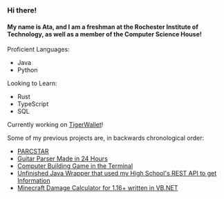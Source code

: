 ### Hi there!

#### My name is Ata, and I am a freshman at the Rochester Institute of Technology, as well as a member of the Computer Science House!

Proficient Languages:
 - Java
 - Python
 
Looking to Learn:
 - Rust
 - TypeScript
 - SQL

Currently working on [TigerWallet](https://github.com/atauln/TigerWallet)!

Some of my previous projects are, in backwards chronological order:
 - [PARCSTAR](https://github.com/atauln/PARCSTAR)
 - [Guitar Parser Made in 24 Hours](https://github.com/atauln/RevUC-XI)
 - [Computer Building Game in the Terminal](https://github.com/atauln/ComputerBuildingProgramT)
 - [Unfinished Java Wrapper that used my High School's REST API to get Information](https://github.com/atauln/project-linx)
 - [Minecraft Damage Calculator for 1.16+ written in VB.NET](https://github.com/atauln/MinecraftDamageCalculator)
